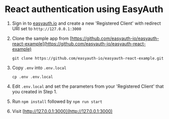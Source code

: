# React authentication using EasyAuth

1. Sign in to [easyauth.io](https://easyauth.io) and create a new 'Registered Client' with redirect URI set to `http://127.0.0.1:3000`

2. Clone the sample app from [https://github.com/easyauth-io/easyauth-react-example](https://github.com/easyauth-io/easyauth-react-example)

    `git clone https://github.com/easyauth-io/easyauth-react-example.git`

3. Copy `.env` into `.env.local`

    `cp .env .env.local`

4. Edit `.env.local` and set the parameters from your 'Registered Client' that you created in Step 1.

5. Run `npm install` followed by `npm run start`

6. Visit [http://127.0.0.1:3000](http://127.0.0.1:3000)

